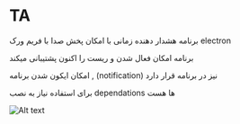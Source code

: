 # TA
برنامه هشدار دهنده زمانی با امکان پخش صدا با فریم ورک electron 

برنامه امکان فعال شدن و ریست را اکنون پشتیبانی میکند

امکان ایکون شدن برنامه , (notification) نیز در برنامه قرار دارد

برای استفاده نیاز به نصب dependations ها هست 

 ![Alt text](/assets/icon.ico?raw=true "Title")
